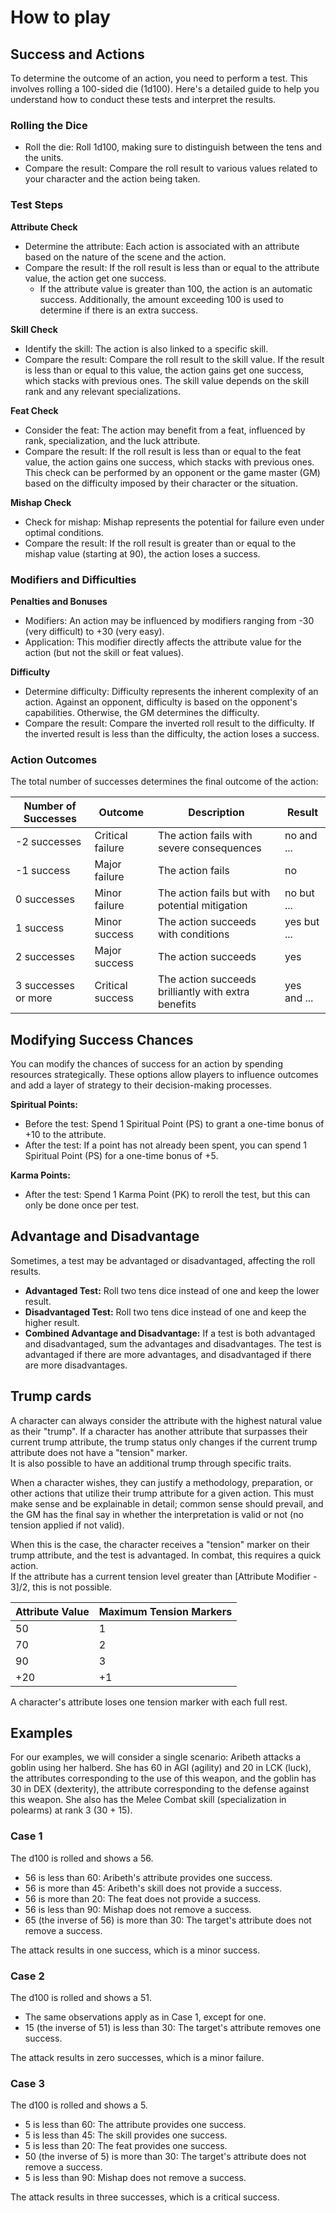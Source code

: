 # How to play

## Success and Actions

To determine the outcome of an action, you need to perform a test. This involves rolling a 100-sided die (1d100). Here's a detailed guide to help you understand how to conduct these tests and interpret the results.

### Rolling the Dice

- Roll the die: Roll 1d100, making sure to distinguish between the tens and the units.
- Compare the result: Compare the roll result to various values related to your character and the action being taken.

### Test Steps

**Attribute Check**

- Determine the attribute: Each action is associated with an attribute based on the nature of the scene and the action.
- Compare the result: If the roll result is less than or equal to the attribute value, the action get one success.
  - If the attribute value is greater than 100, the action is an automatic success. Additionally, the amount exceeding 100 is used to determine if there is an extra success.

**Skill Check**

- Identify the skill: The action is also linked to a specific skill.
- Compare the result: Compare the roll result to the skill value. If the result is less than or equal to this value, the action gains get one success, which stacks with previous ones. The skill value depends on the skill rank and any relevant specializations.

**Feat Check**

- Consider the feat: The action may benefit from a feat, influenced by rank, specialization, and the luck attribute.
- Compare the result: If the roll result is less than or equal to the feat value, the action gains one success, which stacks with previous ones. This check can be performed by an opponent or the game master (GM) based on the difficulty imposed by their character or the situation.

**Mishap Check**

- Check for mishap: Mishap represents the potential for failure even under optimal conditions.
- Compare the result: If the roll result is greater than or equal to the mishap value (starting at 90), the action loses a success.

### Modifiers and Difficulties

**Penalties and Bonuses**

- Modifiers: An action may be influenced by modifiers ranging from -30 (very difficult) to +30 (very easy).
- Application: This modifier directly affects the attribute value for the action (but not the skill or feat values).

**Difficulty**

- Determine difficulty: Difficulty represents the inherent complexity of an action. Against an opponent, difficulty is based on the opponent's capabilities. Otherwise, the GM determines the difficulty.
- Compare the result: Compare the inverted roll result to the difficulty. If the inverted result is less than the difficulty, the action loses a success.

### Action Outcomes

The total number of successes determines the final outcome of the action:

| Number of Successes | Outcome          | Description                                         | Result      |
| ------------------- | ---------------- | --------------------------------------------------- | ----------- |
| -2 successes        | Critical failure | The action fails with severe consequences           | no and ...  |
| -1 success          | Major failure    | The action fails                                    | no          |
| 0 successes         | Minor failure    | The action fails but with potential mitigation      | no but ...  |
| 1 success           | Minor success    | The action succeeds with conditions                 | yes but ... |
| 2 successes         | Major success    | The action succeeds                                 | yes         |
| 3 successes or more | Critical success | The action succeeds brilliantly with extra benefits | yes and ... |

## Modifying Success Chances

You can modify the chances of success for an action by spending resources strategically.
These options allow players to influence outcomes and add a layer of strategy to their decision-making processes.

**Spiritual Points:**

- Before the test: Spend 1 Spiritual Point (PS) to grant a one-time bonus of +10 to the attribute.
- After the test: If a point has not already been spent, you can spend 1 Spiritual Point (PS) for a one-time bonus of +5.

**Karma Points:**

- After the test: Spend 1 Karma Point (PK) to reroll the test, but this can only be done once per test.

## Advantage and Disadvantage

Sometimes, a test may be advantaged or disadvantaged, affecting the roll results.

- **Advantaged Test:** Roll two tens dice instead of one and keep the lower result.
- **Disadvantaged Test:** Roll two tens dice instead of one and keep the higher result.
- **Combined Advantage and Disadvantage:** If a test is both advantaged and disadvantaged, sum the advantages and disadvantages. The test is advantaged if there are more advantages, and disadvantaged if there are more disadvantages.

## Trump cards

A character can always consider the attribute with the highest natural value as their "trump". If a character has another attribute that surpasses their current trump attribute, the trump status only changes if the current trump attribute does not have a "tension" marker.  
It is also possible to have an additional trump through specific traits.

When a character wishes, they can justify a methodology, preparation, or other actions that utilize their trump attribute for a given action. This must make sense and be explainable in detail; common sense should prevail, and the GM has the final say in whether the interpretation is valid or not (no tension applied if not valid).  

When this is the case, the character receives a "tension" marker on their trump attribute, and the test is advantaged. In combat, this requires a quick action.  
If the attribute has a current tension level greater than [Attribute Modifier - 3]/2, this is not possible.  

| Attribute Value | Maximum Tension Markers |
|-----------------|-------------------------|
| 50              | 1                       |
| 70              | 2                       |
| 90              | 3                       |
| +20             | +1                      |

A character's attribute loses one tension marker with each full rest.

## Examples

For our examples, we will consider a single scenario:
Aribeth attacks a goblin using her halberd. She has 60 in AGI (agility) and 20 in LCK (luck), the attributes corresponding to the use of this weapon, and the goblin has 30 in DEX (dexterity), the attribute corresponding to the defense against this weapon.
She also has the Melee Combat skill (specialization in polearms) at rank 3 (30 + 15).

### Case 1

The d100 is rolled and shows a 56.

- 56 is less than 60: Aribeth's attribute provides one success.
- 56 is more than 45: Aribeth's skill does not provide a success.
- 56 is more than 20: The feat does not provide a success.
- 56 is less than 90: Mishap does not remove a success.
- 65 (the inverse of 56) is more than 30: The target's attribute does not remove a success.

The attack results in one success, which is a minor success.

### Case 2

The d100 is rolled and shows a 51.

- The same observations apply as in Case 1, except for one.
- 15 (the inverse of 51) is less than 30: The target's attribute removes one success.

The attack results in zero successes, which is a minor failure.

### Case 3

The d100 is rolled and shows a 5.

- 5 is less than 60: The attribute provides one success.
- 5 is less than 45: The skill provides one success.
- 5 is less than 20: The feat provides one success.
- 50 (the inverse of 5) is more than 30: The target's attribute does not remove a success.
- 5 is less than 90: Mishap does not remove a success.

The attack results in three successes, which is a critical success.
